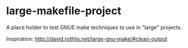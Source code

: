 # large-makefile-project
A place holder to test GNUE make techniques to use in "large" projects.

Inspiration:
http://david.rothlis.net/large-gnu-make/#clean-output
